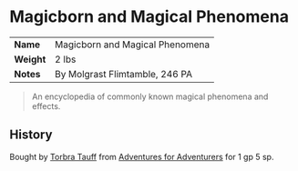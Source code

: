 # Magicborn and Magical Phenomena

|||
| --- | --- |
| **Name** | Magicborn and Magical Phenomena | item.2
| **Weight** | 2 lbs |
| **Notes** | By Molgrast Flimtamble, 246 PA |

> An encyclopedia of commonly known magical phenomena and effects.

## History

Bought by [Torbra Tauff](../../characters/torbra-tauff.md) from [Adventures for Adventurers](../../places/buildings/shops/adventures-for-adventurers.md) for 1 gp 5 sp.
